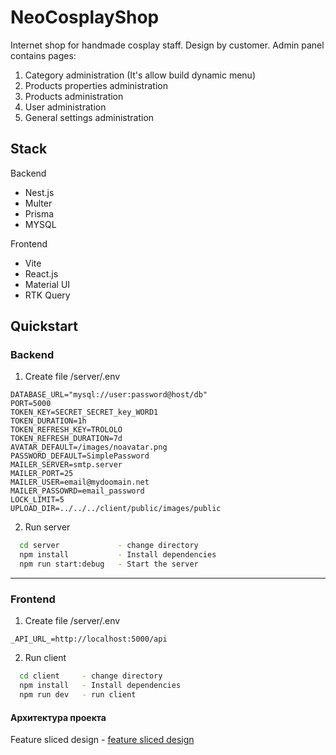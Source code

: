 # NeoCosplayShop

Internet shop for handmade cosplay staff. Design by customer.
Admin panel contains pages:
1. Category administration (It's allow build dynamic menu)
2. Products properties administration
3. Products administration
4. User administration
5. General settings administration

## Stack

Backend

-   Nest.js
-   Multer
-   Prisma
-   MYSQL

Frontend

-   Vite
-   React.js
-   Material UI
-   RTK Query

## Quickstart

### Backend

1. Create file /server/.env

```
DATABASE_URL="mysql://user:password@host/db"
PORT=5000
TOKEN_KEY=SECRET_SECRET_key_WORD1
TOKEN_DURATION=1h
TOKEN_REFRESH_KEY=TROLOLO
TOKEN_REFRESH_DURATION=7d
AVATAR_DEFAULT=/images/noavatar.png
PASSWORD_DEFAULT=SimplePassword
MAILER_SERVER=smtp.server
MAILER_PORT=25
MAILER_USER=email@mydoomain.net
MAILER_PASSOWRD=email_password
LOCK_LIMIT=5
UPLOAD_DIR=../../../client/public/images/public
```

2. Run server

```bash
  cd server 			- change directory
  npm install   		- Install dependencies
  npm run start:debug	- Start the server
```

---

### Frontend

1. Create file /server/.env

```
_API_URL_=http://localhost:5000/api
```

2. Run client

```bash
  cd client		- change directory
  npm install	- Install dependencies
  npm run dev	- run client
```

#### Архитектура проекта

Feature sliced design - [feature sliced design](https://feature-sliced.design/docs/get-started/tutorial)
